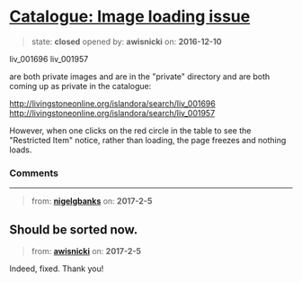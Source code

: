# [Catalogue: Image loading issue](https://github.com/livingstoneonline/livingstoneonline/issues/120)

> state: **closed** opened by: **awisnicki** on: **2016-12-10**

liv_001696
liv_001957

are both private images and are in the &quot;private&quot; directory and are both coming up as private in the catalogue:

http://livingstoneonline.org/islandora/search/liv_001696
http://livingstoneonline.org/islandora/search/liv_001957

However, when one clicks on the red circle in the table to see the &quot;Restricted Item&quot; notice, rather than loading, the page freezes and nothing loads.





### Comments

---
> from: [**nigelgbanks**](https://github.com/livingstoneonline/livingstoneonline/issues/120#issuecomment-277535046) on: **2017-2-5**

Should be sorted now.
---
> from: [**awisnicki**](https://github.com/livingstoneonline/livingstoneonline/issues/120#issuecomment-277573404) on: **2017-2-5**

Indeed, fixed. Thank you!
